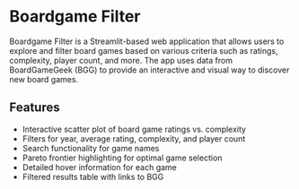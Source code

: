 # Boardgame Filter

Boardgame Filter is a Streamlit-based web application that allows users to explore and filter board games based on various criteria such as ratings, complexity, player count, and more. The app uses data from BoardGameGeek (BGG) to provide an interactive and visual way to discover new board games.

## Features
- Interactive scatter plot of board game ratings vs. complexity
- Filters for year, average rating, complexity, and player count
- Search functionality for game names
- Pareto frontier highlighting for optimal game selection
- Detailed hover information for each game
- Filtered results table with links to BGG